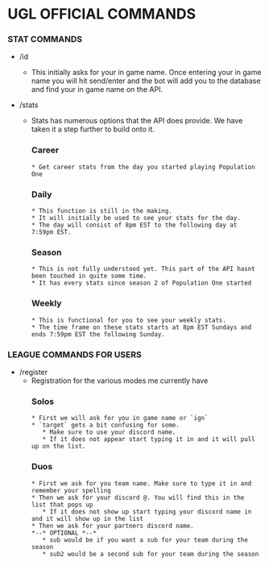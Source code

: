 # UGL OFFICIAL COMMANDS

### STAT COMMANDS

* /id
   * This initially asks for your in game name. Once entering your in game name you will hit send/enter and the bot will add you to the database and find your in game        name on the API.
   
* /stats
   * Stats has numerous options that the API does provide. We have taken it a step further to build onto it.
      ### Career
         * Get career stats from the day you started playing Population One
      ### Daily
         * This function is still in the making. 
         * It will initially be used to see your stats for the day. 
         * The day will consist of 8pm EST to the following day at 7:59pm EST.
      ### Season
         * This is not fully understood yet. This part of the API hasnt been touched in quite some time. 
         * It has every stats since season 2 of Population One started
      ### Weekly
         * This is functional for you to see your weekly stats. 
         * The time frame on these stats starts at 8pm EST Sundays and ends 7:59pm EST the following Sunday.


### LEAGUE COMMANDS FOR USERS

* /register
   * Registration for the various modes me currently have
      ### Solos
         * First we will ask for you in game name or `ign`
         * `target` gets a bit confusing for some. 
            * Make sure to use your discord name. 
            * If it does not appear start typing it in and it will pull up on the list.
      ### Duos
         * First we ask for you team name. Make sure to type it in and remember your spelling
         * Then we ask for your discord @. You will find this in the list that pops up
            * If it does not show up start typing your discord name in and it will show up in the list
         * Then we ask for your partners discord name.
         *--* OPTIONAL *--*
            * sub would be if you want a sub for your team during the season
            * sub2 would be a second sub for your team during the season
